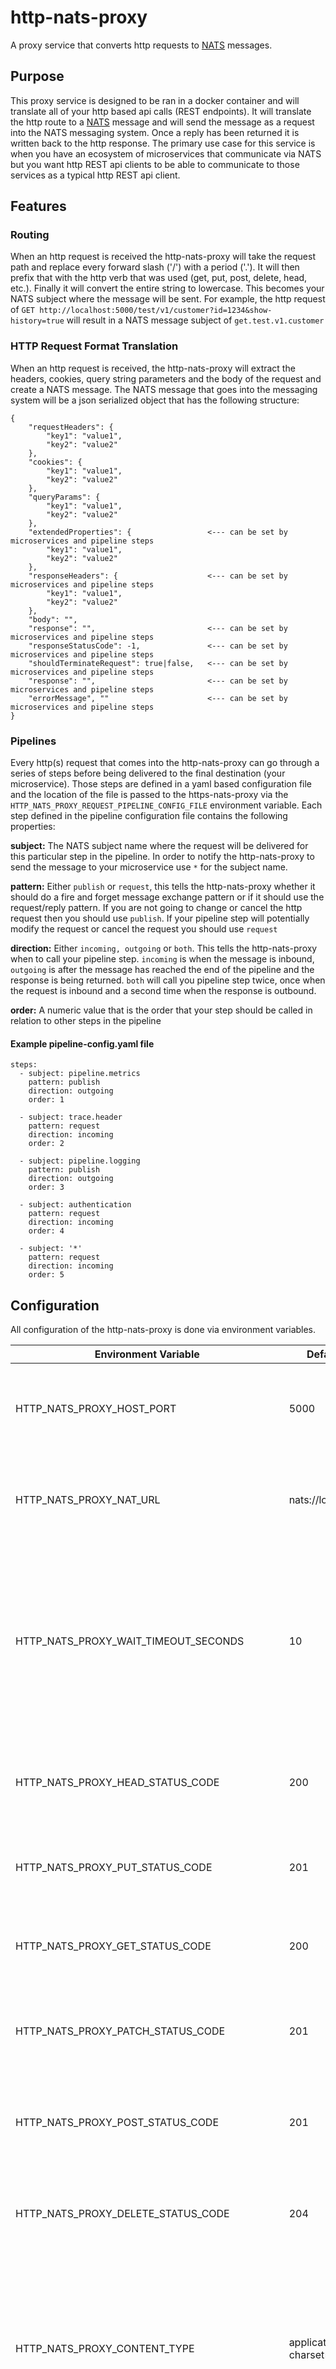 # http-nats-proxy
A proxy service that converts http requests to [NATS](https://nats.io) messages.

## Purpose
This proxy service is designed to be ran in a docker container and will translate all of your http based api calls (REST endpoints). It will translate the http route to a [NATS](https://nats.io) message and will send the message as a request into the NATS messaging system. Once a reply has been returned it is written back to the http response. The primary use case for this service is when you have an ecosystem of microservices that communicate via NATS but you want http REST api clients to be able to communicate to those services as a typical http REST api client.

## Features

### Routing

When an http request is received the http-nats-proxy will take the request path and replace every forward slash ('/') with a period ('.'). It will then prefix that with the http verb that was used (get, put, post, delete, head, etc.). Finally it will convert the entire string to lowercase. This becomes your NATS subject where the message will be sent.
For example, the http request of `GET http://localhost:5000/test/v1/customer?id=1234&show-history=true` will result in a NATS message subject of `get.test.v1.customer`

### HTTP Request Format Translation

When an http request is received, the http-nats-proxy will extract the headers, cookies, query string parameters and the body of the request and create a NATS message. The NATS message that goes into the messaging system will be a json serialized object that has the following structure:

```
{
	"requestHeaders": {
	    "key1": "value1",
	    "key2": "value2"
	},
	"cookies": {
	    "key1": "value1",
	    "key2": "value2"
	},
	"queryParams": {
	    "key1": "value1",
	    "key2": "value2"
	},
	"extendedProperties": {                 <--- can be set by microservices and pipeline steps
	    "key1": "value1",
	    "key2": "value2"
	},
	"responseHeaders": {                    <--- can be set by microservices and pipeline steps
	    "key1": "value1",
	    "key2": "value2"
	},
	"body": "",
	"response": "",                         <--- can be set by microservices and pipeline steps
	"responseStatusCode": -1,               <--- can be set by microservices and pipeline steps
	"shouldTerminateRequest": true|false,   <--- can be set by microservices and pipeline steps
	"response": "",                         <--- can be set by microservices and pipeline steps
	"errorMessage", ""                      <--- can be set by microservices and pipeline steps
}
```

### Pipelines

Every http(s) request that comes into the http-nats-proxy can go through a series of steps before being delivered to the final destination (your microservice). Those steps are defined in a yaml based configuration file and the location of the file is passed to the https-nats-proxy via the `HTTP_NATS_PROXY_REQUEST_PIPELINE_CONFIG_FILE` environment variable. Each step defined in the pipeline configuration file contains the following properties:

**subject:** The NATS subject name where the request will be delivered for this particular step in the pipeline. In order to notify the http-nats-proxy to send the message to your microservice use `*` for the subject name.

**pattern:** Either `publish` or `request`, this tells the http-nats-proxy whether it should do a fire and forget message exchange pattern or if it should use the request/reply pattern. If you are not going to change or cancel the http request then you should use `publish`. If your pipeline step will potentially modify the request or cancel the request you should use `request`

**direction:** Either `incoming, outgoing` or `both`. This tells the http-nats-proxy when to call your pipeline step. `incoming` is when the message is inbound, `outgoing` is after the message has reached the end of the pipeline and the response is being returned. `both` will call you pipeline step twice, once when the request is inbound and a second time when the response is outbound.

**order:** A numeric value that is the order that your step should be called in relation to other steps in the pipeline

#### Example pipeline-config.yaml file
```
steps:
  - subject: pipeline.metrics
    pattern: publish
    direction: outgoing
    order: 1

  - subject: trace.header
    pattern: request
    direction: incoming
    order: 2

  - subject: pipeline.logging
    pattern: publish
    direction: outgoing
    order: 3

  - subject: authentication
    pattern: request
    direction: incoming
    order: 4

  - subject: '*'
    pattern: request
    direction: incoming
    order: 5
```

## Configuration
All configuration of the http-nats-proxy is done via environment variables.

| Environment Variable                     | Default Value                   | Description                              |
|------------------------------------------|---------------------------------|------------------------------------------|
| HTTP_NATS_PROXY_HOST_PORT                | 5000                            | The port that the http-nats-proxy will listen for incoming http requests on |
| HTTP_NATS_PROXY_NAT_URL                  | nats://localhost:4222           | The NATS url where the http-nats-proxy will send the NATS message to |
| HTTP_NATS_PROXY_WAIT_TIMEOUT_SECONDS     | 10                              | The number of seconds that the http-nats-proxy will wait for a response from the microservice backend before it returns a Timeout Error to the http client |
| HTTP_NATS_PROXY_HEAD_STATUS_CODE         | 200                             | The http status code that will be used for a successful HEAD request |
| HTTP_NATS_PROXY_PUT_STATUS_CODE          | 201                             | The http status code that will be used for a successful PUT request |
| HTTP_NATS_PROXY_GET_STATUS_CODE          | 200                             | The http status code that will be used for a successful GET request |
| HTTP_NATS_PROXY_PATCH_STATUS_CODE        | 201                             | The http status code that will be used for a successful PATCH request |
| HTTP_NATS_PROXY_POST_STATUS_CODE         | 201                             | The http status code that will be used for a successful POST request |
| HTTP_NATS_PROXY_DELETE_STATUS_CODE       | 204                             | The http status code that will be used for a successful DELETE request |
| HTTP_NATS_PROXY_CONTENT_TYPE             | application/json; charset=utf-8 | The http response Content-Type header value. This should be set to whatever messaging format your microservice api supports (xml, json, etc) |
| HTTP_NATS_PROXY_REQUEST_PIPELINE_CONFIG_FILE |                                 | The full file path and name of the configuration file that specifies your request pipeline |



## Running the Demo
In order to see the http-nats-proxy in action along with a test microservice, logging and metrics you can run the docker compose file in your environment.

```
cd src
docker-compose up
```

This will run the NATS server in a container.

Next start the project from Visual Studio and make sure that each project in the solution is set to run on startup (multi-project start-up configuration). The http-nats-proxy will listen for http requests on port 5000 of your host machine. You can then send http requests to the proxy and have them processed by the test microservice. The test microservice that comes with this repo will respond to the following http routes:

```
GET http://localhost:5000/test/v1/customer
PUT http://localhost:5000/test/v1/customer  <-- will override the response status code to be 200 (example of response status code overriding)
POST http://localhost:5000/test/v1/customer
DELETE http://localhost:5000/test/v1/customer <-- will return an error stating that the customer cannot be deleted (example of returning an error from your microservice)
```

Additionally, if configured for metrics, logging and tracing you will see the output of those microservices as well in your terminal. This is for demo purposes only. There is a 1/2 second delay in the logging and metrics microservices just to simulate work.

## Creating your own docker image
The http-nats-proxy has a `Dockerfile` where you can build your own docker images by running:

```
cd src
docker build -t http-nats-proxy .

```

## Responsibilities of your microservices

In order to control what gets returned from the http-nats-proxy, your microservice has to set the `response` property of the NATS message that you receive when you subscribe to a NATS subject. You should return the *entire* NATS message. You may optionally set the `responseStatusCode` and the `errorMessage` properties if an error occurs while you are processing the message. The nats-http-proxy will honor the `responseStatusCode` if it is set and will also format and return an error response if the `errorMessage` property has been set.